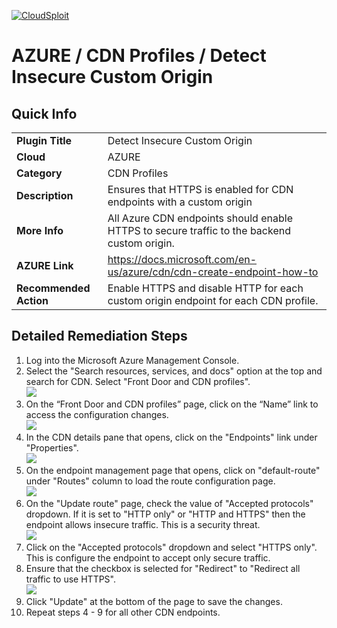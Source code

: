[![CloudSploit](https://cloudsploit.com/img/logo-new-big-text-100.png "CloudSploit")](https://cloudsploit.com)

# AZURE / CDN Profiles / Detect Insecure Custom Origin

## Quick Info

| | |
|-|-|
| **Plugin Title** | Detect Insecure Custom Origin |
| **Cloud** | AZURE |
| **Category** | CDN Profiles |
| **Description** | Ensures that HTTPS is enabled for CDN endpoints with a custom origin |
| **More Info** | All Azure CDN endpoints should enable HTTPS to secure traffic to the backend custom origin. |
| **AZURE Link** | https://docs.microsoft.com/en-us/azure/cdn/cdn-create-endpoint-how-to |
| **Recommended Action** | Enable HTTPS and disable HTTP for each custom origin endpoint for each CDN profile. |

## Detailed Remediation Steps
1. Log into the Microsoft Azure Management Console.
2. Select the "Search resources, services, and docs" option at the top and search for CDN. Select "Front Door and CDN profiles".</br> <img src=“/resources/azure/cdnprofiles/detect-insecure-custom-origin/step2.png”/>
3. On the “Front Door and CDN profiles” page, click on the “Name” link to access the configuration changes.</br> <img src=“/resources/azure/cdnprofiles/detect-insecure-custom-origin/step3.png”/>
4. In the CDN details pane that opens, click on the "Endpoints" link under "Properties".</br> <img src=“/resources/azure/cdnprofiles/detect-insecure-custom-origin/step4.png”/>
5. On the endpoint management page that opens, click on "default-route" under "Routes" column to load the route configuration page.</br> <img src=“/resources/azure/cdnprofiles/detect-insecure-custom-origin/step5.png”/>
6. On the "Update route" page, check the value of "Accepted protocols" dropdown. If it is set to "HTTP only" or "HTTP and HTTPS" then the endpoint allows insecure traffic. This is a security threat.</br> <img src=“/resources/azure/cdnprofiles/detect-insecure-custom-origin/step6.png”/>
7. Click on the "Accepted protocols" dropdown and select "HTTPS only". This is configure the endpoint to accept only secure traffic.
8. Ensure that the checkbox is selected for "Redirect" to "Redirect all traffic to use HTTPS".</br> <img src=“/resources/azure/cdnprofiles/detect-insecure-custom-origin/step7.png”/>
9. Click "Update" at the bottom of the page to save the changes.
10. Repeat steps 4 - 9 for all other CDN endpoints.

